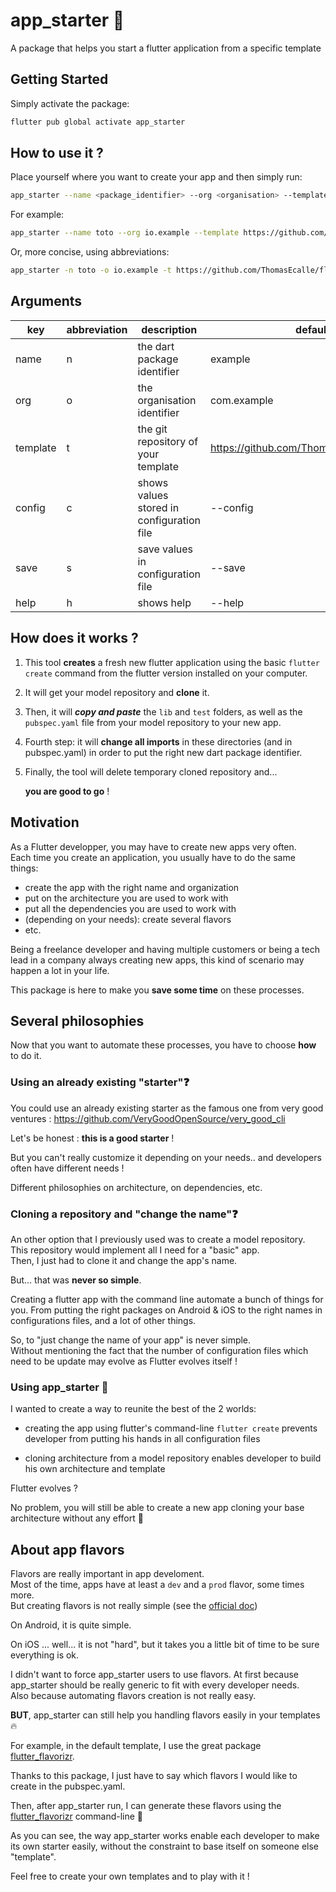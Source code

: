 
  
    
      
# app_starter 🚀       
 A package that helps you start a flutter application from a specific template        
        
## Getting Started      
      
 Simply activate the package:      
```sh    
flutter pub global activate app_starter     
```    
## How to use it ?      
 Place yourself where you want to create your app and then simply run:      
      
  ```sh    
app_starter --name <package_identifier> --org <organisation> --template <template_git_repository>    
```    
    
 For example:      
      
```sh    
app_starter --name toto --org io.example --template https://github.com/ThomasEcalle/flappy_template      
```    
Or, more concise, using abbreviations:    
```sh    
app_starter -n toto -o io.example -t https://github.com/ThomasEcalle/flappy_template    
```    
    
## Arguments
| key | abbreviation | description | default value |      
| ---- | ---- | ---- | ---- |      
| name | n | the dart package identifier | example |      
| org | o | the organisation identifier | com.example |      
| template | t | the git repository of your template | https://github.com/ThomasEcalle/flappy_template |  
| config | c | shows values stored in configuration file | --config |
| save | s | save values in configuration file | --save |
| help | h | shows help | --help |
 
      
 ## How does it works ?    
1. This tool **creates** a fresh new flutter application using the basic `flutter create` command from the flutter version installed on your computer.

2. It will get your model repository and **clone** it.
 
3. Then, it will ***copy and paste*** the  `lib` and `test` folders, as well as the `pubspec.yaml` file from your model repository to your new app.
 
4. Fourth step: it will **change all imports** in these directories (and in pubspec.yaml) in order to put the right new dart package identifier.

5. Finally, the tool will delete temporary cloned repository and... 
 
   **you are good to go** !    
    
          
## Motivation      
 As a Flutter developper, you may have to create new apps very often.      
Each time you create an application, you usually have to do the same things:      
      
 - create the app with the right name and organization      
 - put on the architecture you are used to work with      
 - put all the dependencies you are used to work with      
 - (depending on your needs): create several flavors      
 - etc.      
      
Being a freelance developer and having multiple customers or being a tech lead in a company always creating new apps, this kind of scenario may happen a lot in your life.      
    
This package is here to make you **save some time** on these processes.      
      
## Several philosophies      
 Now that you want to automate these processes, you have to choose **how** to do it.      
  
### Using an already existing "starter"❓
You could use an already existing starter as the famous one from very good ventures : https://github.com/VeryGoodOpenSource/very_good_cli      
         
Let's be honest : **this is a good starter** !     
    
But you can't really customize it depending on your needs.. and developers often have different needs !

Different philosophies on architecture, on dependencies, etc.      

### Cloning a repository  and "change the name"❓

An other option that I previously used was to create a model repository.      
This repository would implement all I need for a "basic" app.      
Then, I just had to clone it and change the app's name.      
      
But... that was **never so simple**.      

Creating a flutter app with the command line automate a bunch of things for you.
From putting the right packages on Android & iOS to the right names in configurations files, and a lot of other things.      
      
So, to "just change the name of your app" is never simple.      
Without mentioning the fact that the number of configuration files which need to be update may evolve as Flutter evolves itself !      
      
### Using app_starter 🚀
 I wanted to create a way to reunite the best of the 2 worlds:      
      
- creating the app using flutter's command-line `flutter create` prevents developer from putting his hands in all configuration files
  
- cloning architecture from a model repository enables developer to build his own architecture and template      
      
Flutter evolves ?
  
No problem, you will still be able to create a new app cloning your base architecture without any effort 🎉
    
 ## About app flavors 
    
Flavors are really important in app develoment.    
Most of the time, apps have at least a `dev` and a `prod` flavor, some times more.    
But creating flavors is not really simple (see the [official doc](https://flutter.dev/docs/deployment/flavors))    
    
On Android, it is quite simple.  
  
On iOS ... well... it is not "hard", but it takes you a little bit of time to be sure everything is ok.    
    
I didn't want to force app_starter users to use flavors.
At first because app_starter should be really generic to fit with every developer needs.   
Also because automating flavors creation is not really easy.    

**BUT**, app_starter can still help you handling flavors easily in your templates 🔥

For example, in the default template, I use the great package [flutter_flavorizr](https://pub.dev/packages/flutter_flavorizr).
  
Thanks to this package, I just have to say which flavors I would like to create in the pubspec.yaml.

Then, after app_starter run, I can generate these flavors using the [flutter_flavorizr](https://pub.dev/packages/flutter_flavorizr) command-line 🎉 

 As you can see, the way app_starter works enable each developer to make its own starter easily, without the constraint to base itself on someone else "template".    
    
Feel free to create your own templates and to play with it !